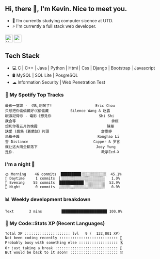 ## Hi, there 👋, I'm Kevin. Nice to meet you.

- 🌱 I’m currently studying computer sicence at UTD.
- ⚡ I'm currently a full stack web developer.

<a href="https://www.linkedin.com/in/kevin12686/"><img alt="LinkedIn" src="https://img.shields.io/badge/linkedin%20-%230077B5.svg?&style=for-the-badge&logo=linkedin&logoColor=white" height=25></a>
<a href="https://www.instagram.com/kevin12686/"><img src="https://img.shields.io/badge/instagram-3f729b?&style=for-the-badge&logo=instagram&logoColor=white" height=25></a>

## Tech Stack

* 💻 C | C++ | Java | Python | Html | Css | Django | Bootstrap | Javascript
* 🛢️ MySQL | SQL Lite | PosgreSQL
* ☁ Information Security | Web Penetration Test

### 🎵 My Spotify Top Tracks

<!-- spotify start -->

```text
最後一堂課 - 《媽,別鬧了!                    Eric Chou
只想把你偷偷藏好(《偷偷藏          Silence Wang & 赵露
眼淚記得你 - 電影《想見你                      Shi Shi
我会等                                            承桓
想和你看五月的晚霞                                陳華
訣愛 (劇集《蒼蘭訣》片頭                        詹雯婷
烏梅子醬                                    Ronghao Li
雪 Distance                              Capper & 罗言
就让这大雨全都落下                           Joey Yung
是你.                                        政学Zed-X
```

<!-- spotify end -->

### I'm a night 🦉

<!-- early_bird start -->

```text
🌞 Morning    46 commits  █████████▍░░░░░░░░░░░  45.1%
🌆 Daytime     1 commits  ▏░░░░░░░░░░░░░░░░░░░░   1.0%
🌃 Evening    55 commits  ███████████▎░░░░░░░░░  53.9%
🌙 Night       0 commits  ░░░░░░░░░░░░░░░░░░░░░   0.0%
```

<!-- early_bird end -->

### 📊 Weekly development breakdown

<!-- code_time start -->

```text
Text       3 mins         █████████████████████ 100.0%
```

<!-- code_time end -->

### 🧰 My Code::Stats XP (Recent Languages)

<!-- codestats start -->

```text
Total XP ::::::::::::::::::::: lvl   9 (  132,001 XP) 
Not been coding recently ::::::::::::::::::::::::::: 🙈
Probably busy with something else :::::::::::::::::: 🗓
Or just taking a break ::::::::::::::::::::::::::::: 🌴
But would be back to it soon! :::::::::::::::::::::: 🤓
```

<!-- codestats end -->
